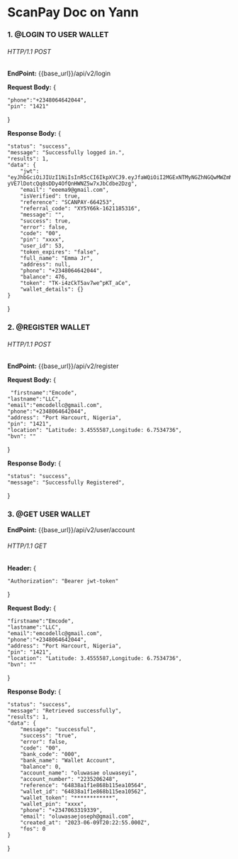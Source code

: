 

#  ScanPay  Doc on Yann

### 1. @LOGIN TO USER WALLET

###### HTTP/1.1 POST

**EndPoint:** {{base_url}}/api/v2/login  

**Request Body:** {
	
    "phone":"+2348064642044",
    "pin": "1421"
	
}

**Response Body:** {


	"status": "success",
	"message": "Successfully logged in.",
	"results": 1,
	"data": {
		"jwt": "eyJhbGciOiJIUzI1NiIsInR5cCI6IkpXVCJ9.eyJfaWQiOiI2MGExNTMyNGZhNGQwMWZmMGUwYjkzMTkiLCJlbWFpbCI6ImVlZW1hOUBnbWFpbC5jb20iLCJzZXNzaW9uX3Rva2VuIjoiVEstaTR6Q2tUNWF2N3dlXnBLVF9hQ2UiLCJpYXQiOjE2ODgwNDY1OTIsImV4cCI6MTk0NzI0NjU5Mn0.eG_-yVE7lDotcQq8sDDy4OfQnHWNZ5w7xJbCdbe2Dzg",
		"email": "eeema9@gmail.com",
		"isVerified": true,
		"reference": "SCANPAY-664253",
		"referral_code": "XY5Y66k-1621185316",
		"message": "",
		"success": true,
		"error": false,
		"code": "00",
		"pin": "xxxx",
		"user_id": 53,
		"token_expires": "false",
		"full_name": "Emma Jr",
		"address": null,
		"phone": "+2348064642044",
		"balance": 476,
		"token": "TK-i4zCkT5av7we^pKT_aCe",
		"wallet_details": {}
	}
}
### 2. @REGISTER WALLET

###### HTTP/1.1 POST

**EndPoint:** {{base_url}}/api/v2/register   

**Request Body:** {

     "firstname":"Emcode",
    "lastname":"LLC",
    "email":"emcodellc@gmail.com",
    "phone":"+2348064642044",
    "address": "Port Harcourt, Nigeria",
    "pin": "1421",
    "location": "Latitude: 3.4555587,Longitude: 6.7534736",
    "bvn": ""
	
}

**Response Body:** {

	"status": "success",
	"message": "Successfully Registered",
}

### 3. @GET USER WALLET

**EndPoint:** {{base_url}}/api/v2/user/account  

###### HTTP/1.1 GET

**Header:** {

    "Authorization": "Bearer jwt-token"
}

**Request Body:** {

    "firstname":"Emcode",
    "lastname":"LLC",
    "email":"emcodellc@gmail.com",
    "phone":"+2348064642044",
    "address": "Port Harcourt, Nigeria",
    "pin": "1421",
    "location": "Latitude: 3.4555587,Longitude: 6.7534736",
    "bvn": ""
	
}

**Response Body:** {

	"status": "success",
	"message": "Retrieved successfully",
	"results": 1,
	"data": {
		"message": "successful",
		"success": "true",
		"error": false,
		"code": "00",
		"bank_code": "000",
		"bank_name": "Wallet Account",
		"balance": 0,
		"account_name": "oluwasae oluwaseyi",
		"account_number": "2235206248",
		"reference": "64838a1f1e868b115ea10564",
		"wallet_id": "64838a1f1e868b115ea10562",
		"wallet_token": "************",
		"wallet_pin": "xxxx",
		"phone": "+2347063319339",
		"email": "oluwasaejoseph@gmail.com",
		"created_at": "2023-06-09T20:22:55.000Z",
		"fos": 0
	}
}



